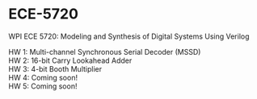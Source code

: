 # ECE-5720
WPI ECE 5720: Modeling and Synthesis of Digital Systems Using Verilog

HW 1: Multi-channel Synchronous Serial Decoder (MSSD)\
HW 2: 16-bit Carry Lookahead Adder\
HW 3: 4-bit Booth Multiplier\
HW 4: Coming soon!\
HW 5: Coming soon!

